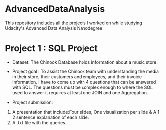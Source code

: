 # AdvancedDataAnalysis
This repository includes all the projects I worked on while studying Udacity's Advanced Data Analysis Nanodegree

# Project 1 : SQL Project

* Dataset: The Chinook Database holds information about a music store.

* Project goal :
To assist the Chinook team with understanding the media in their store, their customers and employees, and their invoice information.
I have to come up with 4 questions that can be answered with SQL.
The questions must be complex enough to where the SQL used to answer it requires at least one JOIN and one Aggregation.

* Project submission: 
1) A presentation that include:Four slides, One visualization per slide & A 1-2 sentence explanation of each slide.
2) A .txt file with the queries.
